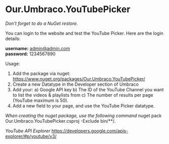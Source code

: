 # Our.Umbraco.YouTubePicker

*Don't forget to do a NuGet restore.*

You can login to the website and test the YouTube Picker. Here are the login details:

<strong>username:</strong> admin@admin.com<br/>
<strong>password:</strong> 1234567890

Usage:
1) Add the package via nuget: https://www.nuget.org/packages/Our.Umbraco.YouTubePicker/
2) Create a new Datatype in the Developer section of Umbraco
3) Add your:
    a) Google API key
    b) The ID of the YouTube Channel you want to list the videos & playlists from
    c) The number of results per page (YouTube maximum is 50).
4) Add a new field to your page, and use the YouTube Picker datatype.

*When creating the nuget package, use the following command*
nuget pack Our.Umbraco.YouTubePicker.csproj -Exclude bin/**/*.*


*YouTube API Explorer*
https://developers.google.com/apis-explorer/#p/youtube/v3/
